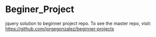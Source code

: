 # Beginer_Project
jquery solution to beginner project repo.
To see the master repo, visit: https://github.com/jorgegonzalez/beginner-projects
